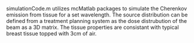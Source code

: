 simulationCode.m utilizes mcMatlab packages to simulate the Cherenkov emission from tissue for a set wavelength. The source distribution can be defined from a treatment planning system as the dose distrubution of the beam as a 3D matrix. The tissue properties are consistant with typical breast tissue topped with 3cm of air. 
